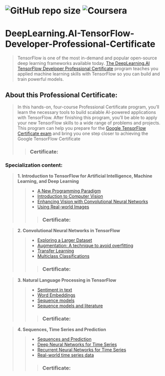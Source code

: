 # ![GitHub repo size](https://img.shields.io/github/repo-size/yashj02/DeepLearning.AI-TensorFlow-Developer-Professional-Certificate) ![Coursera](https://img.shields.io/badge/Coursera-0056D2?style=flat&logo=Coursera&logoColor=white)


# DeepLearning.AI-TensorFlow-Developer-Professional-Certificate
> TensorFlow is one of the most in-demand and popular open-source deep learning frameworks available today. [The DeepLearning.AI TensorFlow Developer Professional Certificate](https://www.coursera.org/professional-certificates/tensorflow-in-practice) program teaches you applied machine learning skills with TensorFlow so you can build and train powerful models. 

## About this Professional Certificate:
> In this hands-on, four-course Professional Certificate program, you’ll learn the necessary tools to build scalable AI-powered applications with TensorFlow. After finishing this program, you’ll be able to apply your new TensorFlow skills to a wide range of problems and projects. This program can help you prepare for the [Google TensorFlow Certificate exam](https://www.tensorflow.org/certificate) and bring you one step closer to achieving the Google TensorFlow Certificate
>> ### Certificate:

### Specialization content:

> **1. Introduction to TensorFlow for Artificial Intelligence, Machine Learning, and Deep Learning**
 >> * [A New Programming Paradigm]() 
 >> * [Introduction to Computer Vision]()
 >> * [Enhancing Vision with Convolutional Neural Networks]()
 >> * [Using Real-world Images]()
 >>> ### Certificate:
  
> **2. Convolutional Neural Networks in TensorFlow**
 >> * [Exploring a Larger Dataset]()
 >> * [Augmentation: A technique to avoid overfitting]()
 >> * [Transfer Learning]()
 >> * [Multiclass Classifications]()
 >>> ### Certificate:

> **3. Natural Language Processing in TensorFlow**
 >> * [Sentiment in text]()
 >> * [Word Embeddings]() 
 >> * [Sequence models]()
 >> * [Sequence models and literature]()
 >>> ### Certificate:

> **4. Sequences, Time Series and Prediction**
 >> * [Sequences and Prediction]()
 >> * [Deep Neural Networks for Time Series]()
 >> * [Recurrent Neural Networks for Time Series]()
 >> * [Real-world time series data]()
 >>> ### Certificate:
